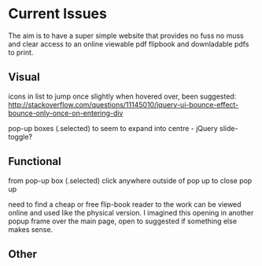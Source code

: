 # Current Issues

The aim is to have a super simple website that provides no fuss no muss and clear access to an online viewable pdf flipbook and downladable pdfs to print.

## Visual

icons in list to jump once slightly when hovered over, been suggested: http://stackoverflow.com/questions/11145010/jquery-ui-bounce-effect-bounce-only-once-on-entering-div

pop-up boxes (.selected)  to seem to expand into centre - jQuery slide-toggle?

## Functional

from pop-up box (.selected) click anywhere outside of pop up to close pop up

need to find a cheap or free flip-book reader to the work can be viewed online and used like the physical version. I imagined this opening in another popup frame over the main page, open to suggested if something else makes sense.


## Other
